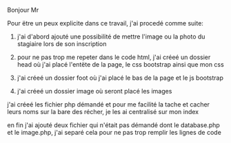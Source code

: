 Bonjour Mr 

Pour ëtre un peux explicite dans ce travail,  j'ai procedé comme suite:

1. j'ai d'abord ajouté une possibilité de mettre l'image ou la photo du stagiaire lors de 
son inscription

2. pour ne pas trop me repeter dans le code html, j'ai créeé un dossier head où j'ai placé l'entëte
de la page, le css bootstrap ainsi que mon css

3. j'ai créeé un dossier foot où j'ai placé le bas
de la page et le js bootstrap 

3. j'ai créeé un dossier image où seront placé les images

j'ai créeé les fichier php démandé et pour me facilité la tache
et cacher leurs noms sur la bare des récher, je les ai centralisé sur mon index

en fin j'ai ajouté deux fichier qui n'était pas démandé dont le database.php et
le image.php, j'ai separé cela pour ne pas trop remplir les lignes de code